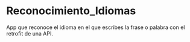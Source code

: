 # Reconocimiento_Idiomas
App que reconoce el idioma en el que escribes la frase o palabra con el retrofit de una API.

